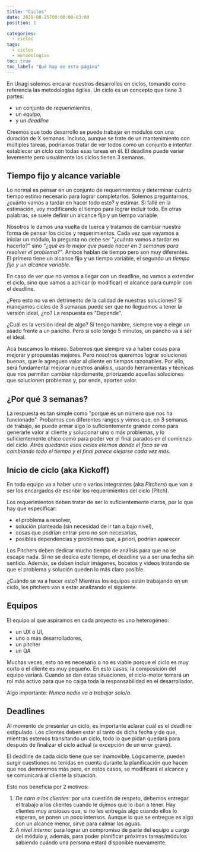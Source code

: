 ```yaml
---
title: "Ciclos"
date: 2020-08-25T00:00:00-03:00
position: 1

categories:
  - ciclos
tags:
  - ciclos
  - metodologias
toc: true
toc_label: "Qué hay en esta página"
---
```


En Unagi solemos encarar nuestros desarrollos en ciclos, tomando como referencia las metodologías ágiles. Un ciclo es un concepto que tiene 3 partes:
* un conjunto de *requerimientos*,
* un *equipo*,
* y un *deadline*

Creemos que todo desarrollo se puede trabajar en módulos con una duración de X semanas. Incluso, aunque se trate de un mantenimiento con múltiples tareas, podríamos tratar de ver todos como un conjunto e intentar establecer un ciclo con todas esas tareas en él. El deadline puede variar levemente pero usualmente los ciclos tienen 3 semanas.

## Tiempo fijo y alcance variable
Lo normal es pensar en un conjunto de requerimientos y determinar cuánto tiempo estimo necesario para lograr completarlos. Solemos preguntarnos, ¿cuánto vamos a tardar en hacer todo esto? y estimar. Si fallé en la estimación, voy modificando el tiempo para lograr incluir todo. En otras palabras, se suele definir un alcance fijo y un tiempo variable.

Nosotros le damos una vuelta de tuerca y tratamos de cambiar nuestra forma de pensar los ciclos y requerimientos. Cada vez que vayamos a iniciar un módulo, la pregunta no debe ser "¿cuánto vamos a tardar en hacerlo?" sino *"¿qué es lo mejor que puedo hacer en 3 semanas para resolver el problema?"*.
Ambos hablan de tiempo pero son muy diferentes. El primero tiene un alcance fijo y un tiempo variable, el segundo un *tiempo fijo y un alcance variable*.

En caso de ver que no vamos a llegar con un deadline, no vamos a extender el ciclo, sino que vamos a achicar (o modificar) el alcance para cumplir con el deadline.

¿Pero esto no va en detrimento de la calidad de nuestras soluciones? Si manejamos ciclos de 3 semanas puede ser que no lleguemos a tener la versión ideal, ¿no? La respuesta es "Depende".

¿Cuál es la versión ideal de algo? Si tengo hambre, siempre voy a elegir un asado frente a un pancho. Pero si solo tengo 5 minutos, un pancho va a ser el ideal.

Acá buscamos lo mismo. Sabemos que siempre va a haber cosas para mejorar y propuestas mejores. Pero nosotros queremos lograr soluciones buenas, que le agreguen valor al cliente en tiempos razonables. Por ello, será fundamental mejorar nuestros análisis, usando herramientas y técnicas que nos permitan cambiar rápidamente, priorizando aquellas soluciones que solucionen problemas y, por ende, aporten valor.


## ¿Por qué 3 semanas?
La respuesta es tan simple como "porque es un número que nos ha funcionado". Probamos con diferentes rangos y vimos que, en 3 semanas de trabajo, se puede armar algo lo suficientemente grande como para generarle valor al cliente y solucionar uno o más problemas, y lo suficientemente chico como para poder ver el final parados en el comienzo del ciclo. *Atrás quedaron esos ciclos eternos donde el foco se va cambiando todo el tiempo y el final parece alejarse cada vez más.*

## Inicio de ciclo (aka  Kickoff)
En todo equipo va a haber uno o varios integrantes (aka *Pitchers*) que van a ser los encargados de escribir los requerimientos del ciclo (Pitch).

Los requerimientos deben tratar de ser lo suficientemente claros, por lo que hay que especificar:
- el problema a resolver,
- solución planteada (sin necesidad de ir tan a bajo nivel),
- cosas que podrían entrar pero no son necesarias,
- posibles dependencias y problemas que, a priori, podrían aparecer.

Los Pitchers deben dedicar mucho tiempo de análisis para que no se escape nada. Si no se dedica este tiempo, el deadline va a ser una fecha sin sentido.
Además, se deben incluir imágenes, bocetos y videos tratando de que el problema y solución queden lo más claro posible.

¿Cuándo se va a hacer esto? Mientras los equipos están trabajando en un ciclo, los pitchers van a estar analizando el siguiente.

## Equipos
El equipo al que aspiramos en cada proyecto es uno heterogéneo:
- un UX o UI,
- uno o más desarrolladores,
- un pitcher
- un QA

Muchas veces, esto no es necesario o no es viable porque el ciclo es muy corto o el cliente es muy pequeño. En esto casos, la composición del equipo variará.
Cuando se dan estas situaciones, el ciclo-motor tomará un rol más activo para que no caiga toda la responsabilidad en el desarrollador.

Algo importante: *Nunca nadie va a trabajar solo/a*.

## Deadlines
Al momento de presentar un ciclo, es importante aclarar cuál es el deadline estipulado. Los clientes deben estar al tanto de dicha fecha y de que, mientras estemos transitando un ciclo, todo lo que pidan quedará para después de finalizar el ciclo actual (a excepción de un error grave).

El deadline de cada ciclo tiene que ser inamovible. Lógicamente, pueden surgir cuestiones no tenidas en cuenta durante la planificación que hacen que nos demoremos más pero, en estos casos, se modificará el alcance y se comunicará al cliente la situación.

Esto nos beneficia por 2 motivos:

1. _De cara a los clientes_: por una cuestión de respeto, debemos entregar el trabajo a los clientes cuando le dijimos que lo iban a tener. Hay clientes muy ansiosos que, si no les entregás algo cuando ellos lo esperan, se ponen un poco intensos. Aunque lo que se entregue es algo con un alcance menor, sirve para calmar las aguas.
2. _A nivel interno_: para lograr un compromiso de parte del equipo a cargo del módulo y, además, para poder planificar próximas tareas/módulos sabiendo cuándo una persona estará disponible nuevamente.

